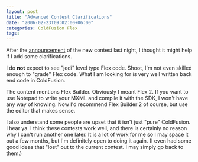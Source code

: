 ```yaml
---
layout: post
title: "Advanced Contest Clarifications"
date: "2006-02-23T09:02:00+06:00"
categories: ColdFusion Flex 
tags: 
---
```


After the <a href="http://ray.camdenfamily.com/index.cfm/2006/2/22/Advanced-Contest-Announced">announcement</a> of the new contest last night, I thought it might help if I add some clarifications.

I do <b>not</b> expect to see "jedi" level type Flex code. Shoot, I'm not even skilled enough to "grade" Flex code. What I am looking for is very well written back end code in ColdFusion. 

The content mentions Flex Builder. Obviously I meant Flex 2. If you want to use Notepad to write your MXML and compile it with the SDK, I won't have any way of knowing. Now I'd recommend Flex Builder 2 of course, but use the editor that makes sense.

I also understand some people are upset that it isn't just "pure" ColdFusion. I hear ya. I think these contests work well, and there is certainly no reason why I can't run another one later. It is a lot of work for me so I may space it out a few months, but I'm definitely open to doing it again. (I even had some good ideas that "lost" out to the current contest. I may simply go back to them.)